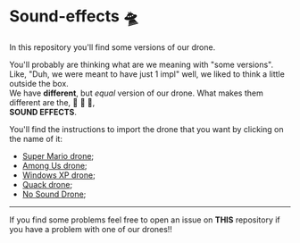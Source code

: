 # Sound-effects :flying_saucer:

In this repository you'll find some versions of our drone. 

You'll probably are thinking what are we meaning with "some versions".  
Like, "Duh, we were meant to have just 1 impl" well, we liked to think a little outside the box.  
We have **different**, but *equal* version of our drone. What makes them different are the, :drum: :drum: :drum:,  
**SOUND EFFECTS**.

You'll find the instructions to import the drone that you want by clicking on the name of it:

- [Super Mario drone](https://github.com/Rust-In-Peace-AP/Super-Mario-Drone);
- [Among Us drone](https://github.com/Rust-In-Peace-AP/AmongUs-Drone);
- [Windows XP drone](https://github.com/Rust-In-Peace-AP/WindowsXP-Drone);
- [Quack drone](https://github.com/Rust-In-Peace-AP/QuackDrone);
- [No Sound Drone](https://github.com/Rust-In-Peace-AP/No-Sound-Drone);

---

If you find some problems feel free to open an issue on **THIS** repository if you have a problem with one of our drones!!
